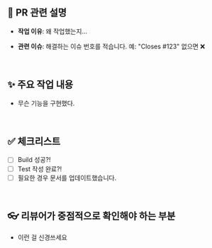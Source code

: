 ## 🧾 PR 관련 설명
- **작업 이유**: 왜 작업했는지...

- **관련 이슈**: 해결하는 이슈 번호를 적습니다. 예: "Closes #123" 없으면 ❌

<br/>

## ✨ 주요 작업 내용
- 무슨 기능을 구현했다.

<br/>

## ✅ 체크리스트
- [ ] Build 성공?!
- [ ] Test 작성 완료?!
- [ ] 필요한 경우 문서를 업데이트했습니다.

<br/>

## 👓 리뷰어가 중점적으로 확인해야 하는 부분
- 이런 걸 신경쓰세요 

<br/>
